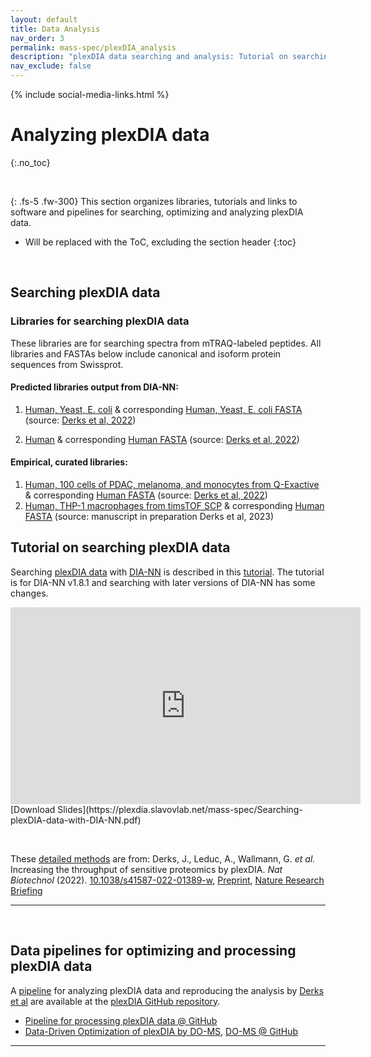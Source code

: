 ```yaml
---
layout: default
title: Data Analysis
nav_order: 3
permalink: mass-spec/plexDIA_analysis
description: "plexDIA data searching and analysis: Tutorial on searching and analyzing multiplexed DIA data from plexDIA"
nav_exclude: false
---
```

{% include social-media-links.html %}

# Analyzing plexDIA data
{:.no_toc}

&nbsp;

{: .fs-5 .fw-300}
This section organizes libraries, tutorials and links to software and pipelines for searching, optimizing and analyzing plexDIA data.

* Will be replaced with the ToC, excluding the section header
{:toc}

&nbsp;

## Searching plexDIA data


### Libraries for searching plexDIA data

These libraries are for searching spectra from mTRAQ-labeled peptides. All libraries and FASTAs below include canonical and isoform protein sequences from Swissprot.

#### Predicted libraries output from DIA-NN:

1.  [Human, Yeast, E. coli](https://drive.google.com/file/d/1k6PaBpth40Tci2snG8sWFG645Nub9iQw/view?usp=drive_link) & corresponding [Human, Yeast, E. coli FASTA](https://drive.google.com/file/d/1bFWZ2lptAYuQByCcNfhBG163_CE-iVQu/view?usp=drive_link) (source: [Derks et al, 2022](https://www.nature.com/articles/s41587-022-01389-w))

2.  [Human](https://drive.google.com/file/d/1srNY0Nz8b-oRISFf3XFxUI-XncmDjOFZ/view?usp=drive_link) & corresponding [Human FASTA](https://drive.google.com/file/d/1gBFWDbTQJCrWkK5rMUDxZhDpfsglWxVl/view?usp=drive_link) (source: [Derks et al, 2022](https://www.nature.com/articles/s41587-022-01389-w))


#### Empirical, curated libraries:

1.  [Human, 100 cells of PDAC, melanoma, and monocytes from Q-Exactive](https://drive.google.com/file/d/1XPrTLq1WxXg7lfI3No1S9frOvE51V1Sx/view?usp=drive_link) & corresponding [Human FASTA](https://drive.google.com/file/d/1gBFWDbTQJCrWkK5rMUDxZhDpfsglWxVl/view?usp=drive_link) (source: [Derks et al, 2022](https://www.nature.com/articles/s41587-022-01389-w))
2.  [Human, THP-1 macrophages from timsTOF SCP](https://drive.google.com/file/d/1ldCjhKOhRpPfrEc7GQNaHztP_nwlrj1g/view?usp=drive_link) & corresponding [Human FASTA](https://drive.google.com/file/d/1gBFWDbTQJCrWkK5rMUDxZhDpfsglWxVl/view?usp=drive_link) (source: manuscript in preparation Derks et al, 2023)



## Tutorial on searching plexDIA data
Searching [plexDIA data](https://scp.slavovlab.net/Derks_et_al_2022) with [DIA-NN](https://github.com/vdemichev/DiaNN/releases/tag/1.8.1) is described in this [tutorial](https://youtu.be/0Wmg9LjDtgE). The tutorial is for DIA-NN v1.8.1 and searching with later versions of DIA-NN has some changes.  

<div style="text-aligh: center">
<iframe width="560" height="315" src="https://www.youtube.com/embed/0Wmg9LjDtgE" title="YouTube video player" frameborder="0" allow="accelerometer; autoplay; clipboard-write; encrypted-media; gyroscope; picture-in-picture" allowfullscreen></iframe>
 [Download Slides](https://plexdia.slavovlab.net/mass-spec/Searching-plexDIA-data-with-DIA-NN.pdf)

</div>

&nbsp;


These [detailed methods](https://www.nature.com/articles/s41587-022-01389-w#Sec12) are from: Derks, J., Leduc, A., Wallmann, G. *et al.* Increasing the throughput of sensitive proteomics by plexDIA. *Nat Biotechnol* (2022). [10.1038/s41587-022-01389-w][plexDIA_Nature],  [Preprint][plexDIA_Article], [Nature Research Briefing](https://www.nature.com/articles/s41587-022-01411-1)



[plexDIA_Article]: https://doi.org/10.1101/2021.11.03.467007 "Multiplexed data-independent acquisition by plexDIA"
[plexDIA_Nature]: https://doi.org/10.1038/s41587-022-01389-w "Derks, J., Slavov, N. et al. Increasing the throughput of sensitive proteomics by plexDIA. Nat Biotechnol (2022)"
[plexDIA_Code]: https://github.com/SlavovLab/plexDIA "plexDIA data analysis pipeline, GitHub repository from the Slavov Laboratory"

-------


&nbsp;


## Data pipelines for optimizing and processing plexDIA data
A [pipeline][plexDIA_Code] for analyzing plexDIA data and reproducing the analysis by [Derks et al][plexDIA_Nature] are available at the [plexDIA GitHub repository][plexDIA_Code].  


* [Pipeline for processing plexDIA data @ GitHub](https://github.com/SlavovLab/SPP)
* [Data-Driven Optimization of plexDIA by DO-MS](https://do-ms.slavovlab.net/),  [DO-MS @ GitHub](https://github.com/SlavovLab/DO-MS)


-------



&nbsp;  

&nbsp;

&nbsp;  

&nbsp;

&nbsp;

&nbsp;

&nbsp;

&nbsp;

&nbsp;

&nbsp;

&nbsp;

&nbsp;

&nbsp;

&nbsp;

&nbsp;

&nbsp;

&nbsp;

&nbsp;
